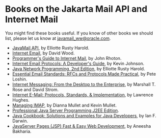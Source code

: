 # Books on the Jakarta Mail API and Internet Mail

You might find these books useful.
If you know of other books we should list, please let us know at
<a href="mailto:javamail_ww@oracle.com">javamail_ww@oracle.com</a>.

* <a href="http://www.amazon.com/exec/obidos/ISBN=1449367240/javasoftsunmicroA">
  JavaMail API</a>, by Elliotte Rusty Harold.

* <a href="http://www.amazon.com/exec/obidos/ISBN=1565924797/javasoftsunmicroA">
  Internet Email</a>, by David Wood.

* <a href="http://www.amazon.com/exec/obidos/ISBN=1555582125/javasoftsunmicroA">
  Programmer's Guide to Internet Mail</a>, by John Rhoton.

* <a href="http://www.amazon.com/exec/obidos/ISBN=0201432889/javasoftsunmicroA">
  Internet Email Protocols: A Developer's Guide</a>, by Kevin Johnson.

* <a href="http://www.amazon.com/exec/obidos/ISBN=1565928709/javasoftsunmicroA">
  Java Network Programming, 2nd Edition</a>, by Elliotte Rusty Harold.

* <a href="http://www.amazon.com/exec/obidos/ISBN=0471345970/javasoftsunmicroA">
  Essential Email Standards: RFCs and Protocols Made Practical</a>,
  by Pete Loshin.

* <a href="http://www.amazon.com/exec/obidos/ISBN=0139786104/javasoftsunmicroA">
  Internet Messaging: From the Desktop to the Enterprise</a>,
  by Marshall T. Rose and David Strom.

* <a href="http://www.amazon.com/exec/obidos/ISBN=0890069395/javasoftsunmicroA">
  Internet E-Mail: Protocols, Standards, &amp; Implementation</a>,
  by Lawrence Hughes.

* <a href="http://www.amazon.com/exec/obidos/ISBN=059600012X/javasoftsunmicroA">
  Managing IMAP</a>, by Dianna Mullet and Kevin Mullet.

* <a href="http://www.amazon.com/exec/obidos/ISBN=1861004656/javasoftsunmicroA">
  Professional Java Server Programming J2EE Edition</a>.

* <a href="http://www.amazon.com/exec/obidos/ISBN=0596001703/javasoftsunmicroA">
  Java Cookbook: Solutions and Examples for Java Developers</a>,
  by Ian F. Darwin.

* <a href="http://www.amazon.com/exec/obidos/ISBN=0761534288/javasoftsunmicroA">
  JavaServer Pages (JSP) Fast &amp; Easy Web Development</a>,
  by Aneesha Bakharia.
